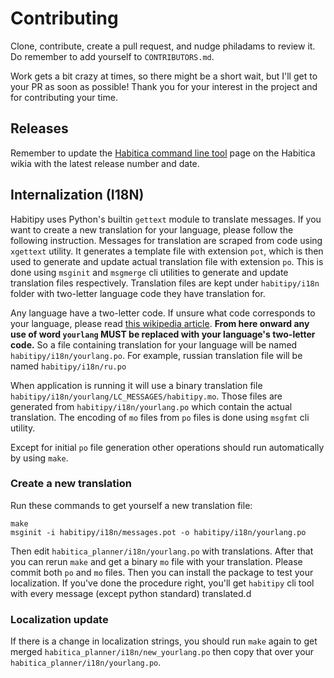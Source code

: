 # Contributing

Clone, contribute, create a pull request, and nudge philadams to review it. Do remember to add yourself to `CONTRIBUTORS.md`.

Work gets a bit crazy at times, so there might be a short wait, but I'll get to
your PR as soon as possible! Thank you for your interest in the project and for
contributing your time.

## Releases

Remember to update the [Habitica command line
tool](http://habitica.wikia.com/wiki/Habitica_Command_Line_Tool) page on the
Habitica wikia with the latest release number and date.

## Internalization (I18N)

Habitipy uses Python's builtin `gettext` module to translate messages. If you want to create a new translation for your language, please follow the following instruction.
Messages for translation are scraped from code using `xgettext` utility. It generates a template file with extension `pot`, which is then used to generate and update actual translation file with extension `po`. This is done using `msginit` and `msgmerge` cli utilities to generate and update translation files respectively.
Translation files are kept under `habitipy/i18n` folder with two-letter language code they have translation for.

Any language have a two-letter code. If unsure what code corresponds to your language, please read [this wikipedia article](https://en.wikipedia.org/wiki/List_of_ISO_639-1_codes). **From here onward any use of word `yourlang` MUST be replaced with your language's two-letter code.** So a file containing translation for your language will be named `habitipy/i18n/yourlang.po`. For example, russian translation file will be named `habitipy/i18n/ru.po`

When application is running it will use a binary translation file `habitipy/i18n/yourlang/LC_MESSAGES/habitipy.mo`. Those files are generated from `habitipy/i18n/yourlang.po` which contain the actual translation. The encoding of `mo` files from `po` files is done using `msgfmt` cli utility.

Except for initial `po` file generation other operations should run automatically by using `make`.

### Create a new translation

Run these commands to get yourself a new translation file:

```
make
msginit -i habitipy/i18n/messages.pot -o habitipy/i18n/yourlang.po
```

Then edit `habitica_planner/i18n/yourlang.po` with translations. After that you can rerun `make` and get a binary `mo` file with your translation.
Please commit both `po` and `mo` files. Then you can install the package to test your localization. If you've done the procedure right, you'll get `habitipy` cli tool with every message (except python standard) translated.d

### Localization update

If there is a change in localization strings, you should run `make` again to get merged `habitica_planner/i18n/new_yourlang.po` then copy that over your `habitica_planner/i18n/yourlang.po`.
